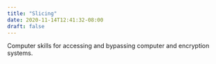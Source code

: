 ```yaml
---
title: "Slicing"
date: 2020-11-14T12:41:32-08:00
draft: false
---
```

Computer skills for accessing and bypassing computer and encryption systems.
